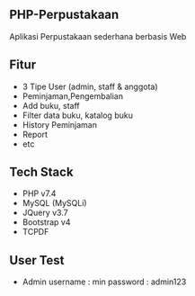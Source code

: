 ## PHP-Perpustakaan
Aplikasi Perpustakaan sederhana berbasis Web

## Fitur
- 3 Tipe User (admin, staff & anggota)
- Peminjaman,Pengembalian
- Add buku, staff
- Filter data buku, katalog buku
- History Peminjaman
- Report
- etc

## Tech Stack
- PHP v7.4
- MySQL (MySQLi)
- JQuery v3.7
- Bootstrap v4
- TCPDF

## User Test
- Admin
    username	: min
    password    : admin123
